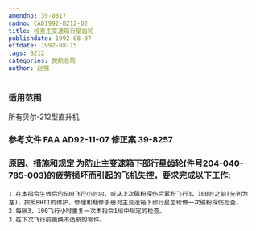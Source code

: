 ```yaml
---
amendno: 39-0817
cadno: CAD1992-B212-02
title: 检查主变速箱行星齿轮
publishdate: 1992-08-07
effdate: 1992-08-15
tags: B212
categories: 民航总局
author: 赵强
---
```


### 适用范围 
所有贝尔-212型直升机

### 参考文件    FAA AD92-11-07 修正案 39-8257 

### 原因、措施和规定 为防止主变速箱下部行星齿轮(件号204-040-785-003)的疲劳损坏而引起的飞机失控，要求完成以下工作: 
    1.在本指令生效后的600飞行小时内，或从上次磁粉探伤后累积飞行3，100时之前(先到为准)，按照BHTI的维护，修理和翻修手册对主变速箱下部行星齿轮做一次磁粉探伤检查。 
    2.每隔3，100飞行小时重复一次本指令1段中规定的检查。 
    3.在下次飞行前更换不适航的零件。

